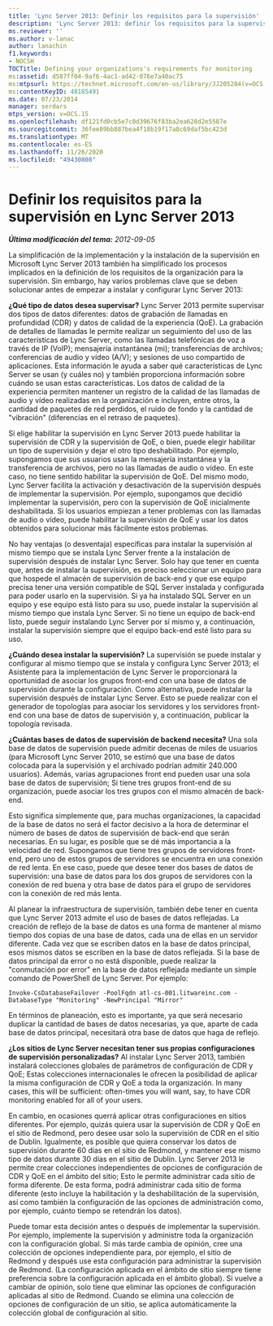 ```yaml
---
title: 'Lync Server 2013: Definir los requisitos para la supervisión'
description: 'Lync Server 2013: definir los requisitos para la supervisión.'
ms.reviewer: ''
ms.author: v-lanac
author: lanachin
f1.keywords:
- NOCSH
TOCTitle: Defining your organizations's requirements for monitoring
ms:assetid: d587ff04-9af6-4ac1-ad42-076e7a40ac75
ms:mtpsurl: https://technet.microsoft.com/en-us/library/JJ205284(v=OCS.15)
ms:contentKeyID: 48185491
ms.date: 07/23/2014
manager: serdars
mtps_version: v=OCS.15
ms.openlocfilehash: df121fd0cb5e7c0d39676f83ba2ea628d2e5587e
ms.sourcegitcommit: 36fee89bb887bea4f18b19f17a8c69daf5bc423d
ms.translationtype: MT
ms.contentlocale: es-ES
ms.lasthandoff: 11/26/2020
ms.locfileid: "49430808"
---
```

# <a name="defining-your-requirements-for-monitoring-in-lync-server-2013"></a>Definir los requisitos para la supervisión en Lync Server 2013

<div data-xmlns="http://www.w3.org/1999/xhtml">

<div class="topic" data-xmlns="http://www.w3.org/1999/xhtml" data-msxsl="urn:schemas-microsoft-com:xslt" data-cs="https://msdn.microsoft.com/">

<div data-asp="https://msdn2.microsoft.com/asp">



</div>

<div id="mainSection">

<div id="mainBody">

<span> </span>

_**Última modificación del tema:** 2012-09-05_

La simplificación de la implementación y la instalación de la supervisión en Microsoft Lync Server 2013 también ha simplificado los procesos implicados en la definición de los requisitos de la organización para la supervisión. Sin embargo, hay varios problemas clave que se deben solucionar antes de empezar a instalar y configurar Lync Server 2013:

**¿Qué tipo de datos desea supervisar?** Lync Server 2013 permite supervisar dos tipos de datos diferentes: datos de grabación de llamadas en profundidad (CDR) y datos de calidad de la experiencia (QoE). La grabación de detalles de llamadas le permite realizar un seguimiento del uso de las características de Lync Server, como las llamadas telefónicas de voz a través de IP (VoIP); mensajería instantánea (mi); transferencias de archivos; conferencias de audio y vídeo (A/V); y sesiones de uso compartido de aplicaciones. Esta información le ayuda a saber qué características de Lync Server se usan (y cuáles no) y también proporciona información sobre cuándo se usan estas características. Los datos de calidad de la experiencia permiten mantener un registro de la calidad de las llamadas de audio y vídeo realizadas en la organización e incluyen, entre otros, la cantidad de paquetes de red perdidos, el ruido de fondo y la cantidad de "vibración" (diferencias en el retraso de paquetes).

Si elige habilitar la supervisión en Lync Server 2013 puede habilitar la supervisión de CDR y la supervisión de QoE, o bien, puede elegir habilitar un tipo de supervisión y dejar el otro tipo deshabilitado. Por ejemplo, supongamos que sus usuarios usan la mensajería instantánea y la transferencia de archivos, pero no las llamadas de audio o vídeo. En este caso, no tiene sentido habilitar la supervisión de QoE. Del mismo modo, Lync Server facilita la activación y desactivación de la supervisión después de implementar la supervisión. Por ejemplo, supongamos que decidió implementar la supervisión, pero con la supervisión de QoE inicialmente deshabilitada. Si los usuarios empiezan a tener problemas con las llamadas de audio o vídeo, puede habilitar la supervisión de QoE y usar los datos obtenidos para solucionar más fácilmente estos problemas.

No hay ventajas (o desventaja) específicas para instalar la supervisión al mismo tiempo que se instala Lync Server frente a la instalación de supervisión después de instalar Lync Server. Solo hay que tener en cuenta que, antes de instalar la supervisión, es preciso seleccionar un equipo para que hospede el almacén de supervisión de back-end y que ese equipo precisa tener una versión compatible de SQL Server instalada y configurada para poder usarlo en la supervisión. Si ya ha instalado SQL Server en un equipo y ese equipo está listo para su uso, puede instalar la supervisión al mismo tiempo que instala Lync Server. Si no tiene un equipo de back-end listo, puede seguir instalando Lync Server por sí mismo y, a continuación, instalar la supervisión siempre que el equipo back-end esté listo para su uso.

**¿Cuándo desea instalar la supervisión?** La supervisión se puede instalar y configurar al mismo tiempo que se instala y configura Lync Server 2013; el Asistente para la implementación de Lync Server le proporcionará la oportunidad de asociar los grupos front-end con una base de datos de supervisión durante la configuración. Como alternativa, puede instalar la supervisión después de instalar Lync Server. Esto se puede realizar con el generador de topologías para asociar los servidores y los servidores front-end con una base de datos de supervisión y, a continuación, publicar la topología revisada.

**¿Cuántas bases de datos de supervisión de backend necesita?** Una sola base de datos de supervisión puede admitir decenas de miles de usuarios (para Microsoft Lync Server 2010, se estimó que una base de datos colocada para la supervisión y el archivado podrían admitir 240.000 usuarios). Además, varias agrupaciones front end pueden usar una sola base de datos de supervisión; Si tiene tres grupos front-end de su organización, puede asociar los tres grupos con el mismo almacén de back-end.

Esto significa simplemente que, para muchas organizaciones, la capacidad de la base de datos no será el factor decisivo a la hora de determinar el número de bases de datos de supervisión de back-end que serán necesarias. En su lugar, es posible que se dé más importancia a la velocidad de red. Supongamos que tiene tres grupos de servidores front-end, pero uno de estos grupos de servidores se encuentra en una conexión de red lenta. En ese caso, puede que desee tener dos bases de datos de supervisión: una base de datos para los dos grupos de servidores con la conexión de red buena y otra base de datos para el grupo de servidores con la conexión de red más lenta.

Al planear la infraestructura de supervisión, también debe tener en cuenta que Lync Server 2013 admite el uso de bases de datos reflejadas. La creación de reflejo de la base de datos es una forma de mantener al mismo tiempo dos copias de una base de datos, cada una de ellas en un servidor diferente. Cada vez que se escriben datos en la base de datos principal, esos mismos datos se escriben en la base de datos reflejada. Si la base de datos principal da error o no está disponible, puede realizar la "conmutación por error" en la base de datos reflejada mediante un simple comando de PowerShell de Lync Server. Por ejemplo:

    Invoke-CsDatabaseFailover -PoolFqdn atl-cs-001.litwareinc.com -DatabaseType "Monitoring" -NewPrincipal "Mirror"

En términos de planeación, esto es importante, ya que será necesario duplicar la cantidad de bases de datos necesarias, ya que, aparte de cada base de datos principal, necesitará otra base de datos que haga de reflejo.

**¿Los sitios de Lync Server necesitan tener sus propias configuraciones de supervisión personalizadas?** Al instalar Lync Server 2013, también instalará colecciones globales de parámetros de configuración de CDR y QoE; Estas colecciones internacionales le ofrecen la posibilidad de aplicar la misma configuración de CDR y QoE a toda la organización. In many cases, this will be sufficient: often-times you will want, say, to have CDR monitoring enabled for all of your users.

En cambio, en ocasiones querrá aplicar otras configuraciones en sitios diferentes. Por ejemplo, quizás quiera usar la supervisión de CDR y QoE en el sitio de Redmond, pero desee usar solo la supervisión de CDR en el sitio de Dublín. Igualmente, es posible que quiera conservar los datos de supervisión durante 60 días en el sitio de Redmond, y mantener ese mismo tipo de datos durante 30 días en el sitio de Dublín. Lync Server 2013 le permite crear colecciones independientes de opciones de configuración de CDR y QoE en el ámbito del sitio; Esto le permite administrar cada sitio de forma diferente. De esta forma, podrá administrar cada sitio de forma diferente (esto incluye la habilitación y la deshabilitación de la supervisión, así como también la configuración de las opciones de administración como, por ejemplo, cuánto tiempo se retendrán los datos).

Puede tomar esta decisión antes o después de implementar la supervisión. Por ejemplo, implemente la supervisión y administre toda la organización con la configuración global. Si más tarde cambia de opinión, cree una colección de opciones independiente para, por ejemplo, el sitio de Redmond y después use esta configuración para administrar la supervisión de Redmond. (La configuración aplicada en el ámbito de sitio siempre tiene preferencia sobre la configuración aplicada en el ámbito global). Si vuelve a cambiar de opinión, solo tiene que eliminar las opciones de configuración aplicadas al sitio de Redmond. Cuando se elimina una colección de opciones de configuración de un sitio, se aplica automáticamente la colección global de configuración al sitio.

</div>

<span> </span>

</div>

</div>

</div>

